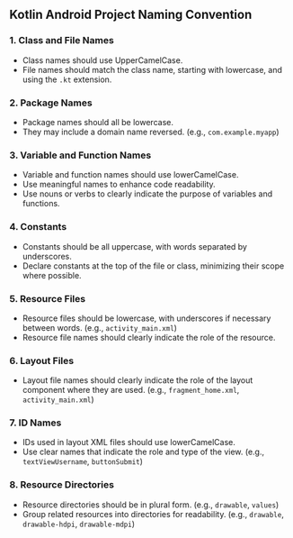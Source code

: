 ## Kotlin Android Project Naming Convention

### 1. Class and File Names
- Class names should use UpperCamelCase.
- File names should match the class name, starting with lowercase, and using the `.kt` extension.

### 2. Package Names
- Package names should all be lowercase.
- They may include a domain name reversed. (e.g., `com.example.myapp`)

### 3. Variable and Function Names
- Variable and function names should use lowerCamelCase.
- Use meaningful names to enhance code readability.
- Use nouns or verbs to clearly indicate the purpose of variables and functions.

### 4. Constants
- Constants should be all uppercase, with words separated by underscores.
- Declare constants at the top of the file or class, minimizing their scope where possible.

### 5. Resource Files
- Resource files should be lowercase, with underscores if necessary between words. (e.g., `activity_main.xml`)
- Resource file names should clearly indicate the role of the resource.

### 6. Layout Files
- Layout file names should clearly indicate the role of the layout component where they are used. (e.g., `fragment_home.xml`, `activity_main.xml`)

### 7. ID Names
- IDs used in layout XML files should use lowerCamelCase.
- Use clear names that indicate the role and type of the view. (e.g., `textViewUsername`, `buttonSubmit`)

### 8. Resource Directories
- Resource directories should be in plural form. (e.g., `drawable`, `values`)
- Group related resources into directories for readability. (e.g., `drawable`, `drawable-hdpi`, `drawable-mdpi`)
